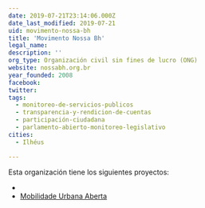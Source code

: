```yaml
---
date: 2019-07-21T23:14:06.000Z
date_last_modified: 2019-07-21
uid: movimento-nossa-bh
title: 'Movimento Nossa Bh'
legal_name: 
description: ''
org_type: Organización civil sin fines de lucro (ONG)
website: nossabh.org.br
year_founded: 2008
facebook: 
twitter: 
tags:
  - monitoreo-de-servicios-publicos
  - transparencia-y-rendicion-de-cuentas
  - participación-ciudadana
  - parlamento-abierto-monitoreo-legislativo
cities: 
  - Ilhéus

---
```


Esta organización tiene los siguientes proyectos:

- [](/proyectos/mobilidade-urbana-aberta)
- [Mobilidade Urbana Aberta](/proyectos/mobilidade-urbana-aberta)
